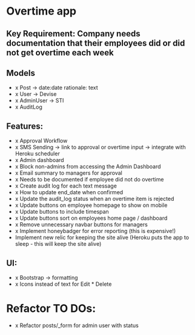 # Overtime app

## Key Requirement: Company needs documentation that their employees did or did not get overtime each week

## Models
- x Post -> date:date rationale: text
- x User -> Devise
- x AdminUser -> STI
- x AuditLog

## Features:
- x Approval Workflow
- x SMS Sending -> link to approval or overtime input -> integrate with Heroku scheduler
- x Admin dashboard
- x Block non-admins from accessing the Admin Dashboard
- x Email summary to managers for approval
- x Needs to be documented if employee did not do overtime
- x Create audit log for each text message
- x How to update end_date when confirmed
- x Update the audit_log status when an overtime item is rejected
- x Update buttons on employee homepage to show on mobile
- x Update buttons to include timespan
- x Update buttons sort on employees home page / dashboard
- x Remove unnecessary navbar buttons for managers
- x Implement honeybadger for error reporting (this is expensive!)
- Implement new relic for keeping the site alive (Heroku puts the app to sleep - this will keep the site alive)

## UI:
- x Bootstrap -> formatting
- x Icons instead of text for Edit * Delete

# Refactor TO DOs:
- x Refactor posts/_form for admin user with status
